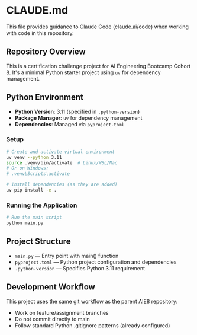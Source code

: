# CLAUDE.md

This file provides guidance to Claude Code (claude.ai/code) when working with code in this repository.

## Repository Overview

This is a certification challenge project for AI Engineering Bootcamp Cohort 8. It's a minimal Python starter project using `uv` for dependency management.

## Python Environment

- **Python Version**: 3.11 (specified in `.python-version`)
- **Package Manager**: `uv` for dependency management
- **Dependencies**: Managed via `pyproject.toml`

### Setup

```bash
# Create and activate virtual environment
uv venv --python 3.11
source .venv/bin/activate  # Linux/WSL/Mac
# Or on Windows:
# .venv\Scripts\activate

# Install dependencies (as they are added)
uv pip install -e .
```

### Running the Application

```bash
# Run the main script
python main.py
```

## Project Structure

- `main.py` — Entry point with main() function
- `pyproject.toml` — Python project configuration and dependencies
- `.python-version` — Specifies Python 3.11 requirement

## Development Workflow

This project uses the same git workflow as the parent AIE8 repository:
- Work on feature/assignment branches
- Do not commit directly to main
- Follow standard Python .gitignore patterns (already configured)
